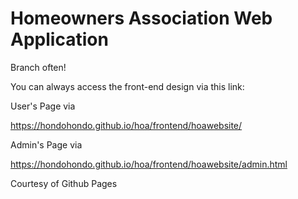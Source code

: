 # Homeowners Association Web Application
Branch often!

You can always access the front-end design via this link:

User's Page via

https://hondohondo.github.io/hoa/frontend/hoawebsite/

Admin's Page via

https://hondohondo.github.io/hoa/frontend/hoawebsite/admin.html

Courtesy of Github Pages
